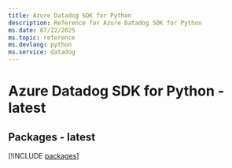 ```yaml
---
title: Azure Datadog SDK for Python
description: Reference for Azure Datadog SDK for Python
ms.date: 07/22/2025
ms.topic: reference
ms.devlang: python
ms.service: datadog
---
```

# Azure Datadog SDK for Python - latest
## Packages - latest
[!INCLUDE [packages](datadog-index.md)]